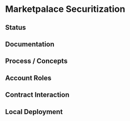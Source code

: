 # Marketpalace Securitization

## Status

## Documentation

## Process / Concepts

## Account Roles

## Contract Interaction

## Local Deployment